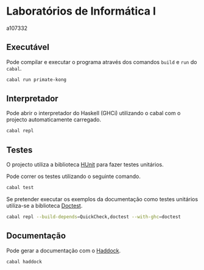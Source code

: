 # Laboratórios de Informática I

a107332

## Executável

Pode compilar e executar o programa através dos comandos `build` e `run` do `cabal`.

```bash
cabal run primate-kong
```

## Interpretador

Pode abrir o interpretador do Haskell (GHCi) utilizando o cabal com o projecto automaticamente carregado.

```bash
cabal repl
```

## Testes

O projecto utiliza a biblioteca [HUnit](https://hackage.haskell.org/package/HUnit) para fazer testes unitários.

Pode correr os testes utilizando o seguinte comando.

```bash
cabal test
```

Se pretender executar os exemplos da documentação como testes unitários utiliza-se a biblioteca [Doctest](https://hackage.haskell.org/package/doctest).

```bash
cabal repl --build-depends=QuickCheck,doctest --with-ghc=doctest
```

## Documentação

Pode gerar a documentação com o [Haddock](https://haskell-haddock.readthedocs.io/).

```bash
cabal haddock
```
